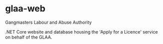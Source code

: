 # glaa-web
Gangmasters Labour and Abuse Authority

.NET Core website and database housing the 'Apply for a Licence' service on behalf of the GLAA.